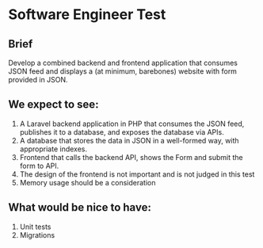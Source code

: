 # Software Engineer Test
## Brief
Develop a combined backend and frontend application that consumes JSON feed and displays a (at minimum, barebones) website with form provided in JSON.
## We expect to see:
1. A Laravel backend application in PHP that consumes the JSON feed, publishes it to a database, and exposes the database via APIs.
2. A database that stores the data in JSON in a well-formed way, with appropriate indexes.
3. Frontend that calls the backend API, shows the Form and submit the form to API.
5. The design of the frontend is not important and is not judged in this test
6. Memory usage should be a consideration

## What would be nice to have:
1. Unit tests
2. Migrations
